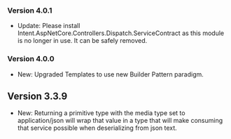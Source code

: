 ### Version 4.0.1

- Update: Please install Intent.AspNetCore.Controllers.Dispatch.ServiceContract as this module is no longer in use. It can be safely removed.

### Version 4.0.0

- New: Upgraded Templates to use new Builder Pattern paradigm.

## Version 3.3.9

- New: Returning a primitive type with the media type set to application/json will wrap that value in a type that will make consuming that service possible when deserializing from json text.
